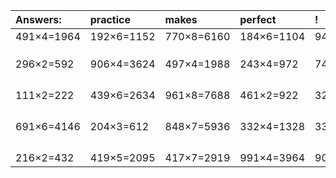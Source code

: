 | Answers: | practice | makes | perfect | ! |
| :--- | :--- | :--- | :--- | :--- |
| 491×4=1964 | 192×6=1152 | 770×8=6160 | 184×6=1104 | 945×8=7560 | 
|   |   |   |   |   | 
|   |   |   |   |   | 
|   |   |   |   |   | 
| 296×2=592 | 906×4=3624 | 497×4=1988 | 243×4=972 | 742×6=4452 | 
|   |   |   |   |   | 
|   |   |   |   |   | 
|   |   |   |   |   | 
|   |   |   |   |   | 
| 111×2=222 | 439×6=2634 | 961×8=7688 | 461×2=922 | 329×9=2961 | 
|   |   |   |   |   | 
|   |   |   |   |   | 
|   |   |   |   |   | 
|   |   |   |   |   | 
| 691×6=4146 | 204×3=612 | 848×7=5936 | 332×4=1328 | 333×8=2664 | 
|   |   |   |   |   | 
|   |   |   |   |   | 
|   |   |   |   |   | 
|   |   |   |   |   | 
| 216×2=432 | 419×5=2095 | 417×7=2919 | 991×4=3964 | 905×9=8145 | 
